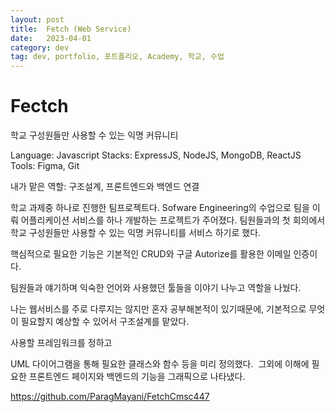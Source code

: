 ```yaml
---
layout: post
title:  Fetch (Web Service)
date:   2023-04-01
category: dev
tag: dev, portfolio, 포트폴리오, Academy, 학교, 수업
---
```



<h1>Fectch</h1>
학교 구성원들만 사용할 수 있는 익명 커뮤니티 


Language: Javascript
Stacks: ExpressJS, NodeJS, MongoDB, ReactJS
Tools: Figma, Git

내가 맡은 역할: 구조설계, 프론트엔드와 백엔드 연결

학교 과제중 하나로 진행한 팀프로젝트다.
Sofware Engineering의 수업으로
팀을 이뤄 어플리케이션 서비스를 하나 개발하는 프로젝트가 주어졌다.
팀원들과의 첫 회의에서 학교 구성원들만 사용할 수 있는 익명 커뮤니티를 서비스 하기로 했다.

핵심적으로 필요한 기능은 기본적인 CRUD와 구글 Autorize를 활용한 이메일 인증이다.

팀원들과 얘기하며 익숙한 언어와 사용했던 툴들을 이야기 나누고 역할을 나눴다.

나는 웹서비스를 주로 다루지는 않지만 혼자 공부해본적이 있기때문에,
기본적으로 무엇이 필요할지 예상할 수 있어서 구조설계를 맡았다.


사용할 프레임워크를 정하고

UML 다이어그램을 통해 필요한 클래스와 함수 등을 미리 정의했다.
<img src = "" alt = "">
그외에 이해에 필요한 프론트엔드 페이지와 백엔드의 기능을 그래픽으로 나타냈다.
<img src = "" alt = "">













https://github.com/ParagMayani/FetchCmsc447